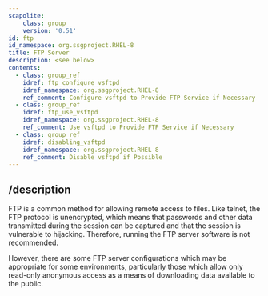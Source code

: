 ```yaml
---
scapolite:
    class: group
    version: '0.51'
id: ftp
id_namespace: org.ssgproject.RHEL-8
title: FTP Server
description: <see below>
contents:
  - class: group_ref
    idref: ftp_configure_vsftpd
    idref_namespace: org.ssgproject.RHEL-8
    ref_comment: Configure vsftpd to Provide FTP Service if Necessary
  - class: group_ref
    idref: ftp_use_vsftpd
    idref_namespace: org.ssgproject.RHEL-8
    ref_comment: Use vsftpd to Provide FTP Service if Necessary
  - class: group_ref
    idref: disabling_vsftpd
    idref_namespace: org.ssgproject.RHEL-8
    ref_comment: Disable vsftpd if Possible
---
```



## /description

FTP
is a common method for allowing remote access to files. Like telnet, the
FTP protocol is unencrypted, which means that passwords and other data
transmitted during the session can be captured and that the session is
vulnerable to hijacking. Therefore, running the FTP server software is
not recommended.  
  
However, there are some FTP server configurations which may be
appropriate for some environments, particularly those which allow only
read-only anonymous access as a means of downloading data available to
the public.
